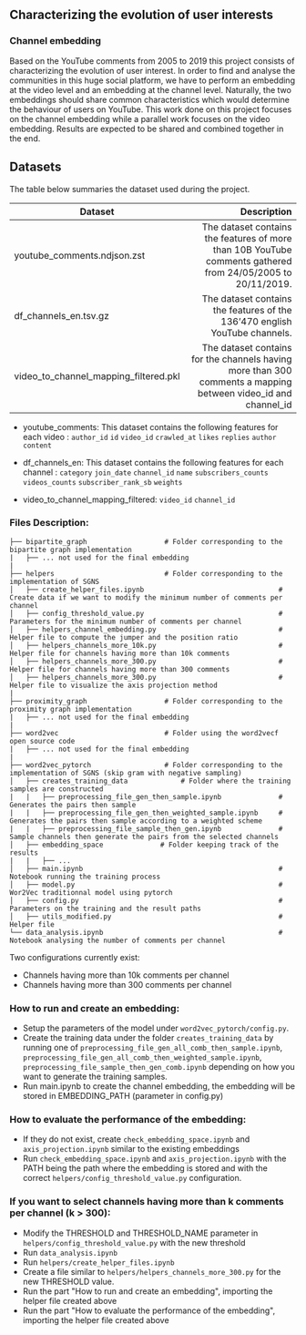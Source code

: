 ## Characterizing the evolution of user interests
### Channel embedding
    
    
Based on the YouTube comments from 2005 to 2019 this project consists of characterizing the evolution of user interest. In order to find and analyse the communities in this huge social platform, we have to perform an embedding at the video level and an embedding at the channel level. Naturally, the two embeddings should share common characteristics which would determine the behaviour of users on YouTube. This work done on this project focuses on the channel embedding while a parallel work focuses on the video embedding. Results are expected to be shared and combined together in the end.

## Datasets

The table below summaries the dataset used during the project.

| Dataset        | Description    |  
| --------   | -----:   | 
| youtube_comments.ndjson.zst               | The dataset contains the features of more than 10B YouTube comments gathered from 24/05/2005 to 20/11/2019. | 
| df_channels_en.tsv.gz                     | The dataset contains the features of the 136’470 english YouTube channels.   |  
| video_to_channel_mapping_filtered.pkl     | The dataset contains for the channels having more than 300 comments a mapping between video_id and channel_id   |  



* youtube_comments: This dataset contains the following features for each video : `author_id` `id` `video_id` `crawled_at` `likes` `replies` `author` `content` 

* df_channels_en: This dataset contains the following features for each channel : `category` `join_date` `channel_id` `name` `subscribers_counts` `videos_counts` `subscriber_rank_sb` `weights`

* video_to_channel_mapping_filtered: `video_id` `channel_id`

### Files Description:


    ├── bipartite_graph                   # Folder corresponding to the bipartite graph implementation
    |   ├── ... not used for the final embedding
    |
    ├── helpers                           # Folder corresponding to the implementation of SGNS
    │   ├── create_helper_files.ipynb                                 # Create data if we want to modify the minimum number of comments per channel
    │   ├── config_threshold_value.py                                 # Parameters for the minimum number of comments per channel
    │   ├── helpers_channel_embedding.py                              # Helper file to compute the jumper and the position ratio
    │   ├── helpers_channels_more_10k.py                              # Helper file for channels having more than 10k comments
    │   ├── helpers_channels_more_300.py                              # Helper file for channels having more than 300 comments
    │   ├── helpers_channels_more_300.py                              # Helper file to visualize the axis projection method
    |
    ├── proximity_graph                   # Folder corresponding to the proximity graph implementation
    |   ├── ... not used for the final embedding
    |
    ├── word2vec                          # Folder using the word2vecf open source code
    |   ├── ... not used for the final embedding
    |
    ├── word2vec_pytorch                  # Folder corresponding to the implementation of SGNS (skip gram with negative sampling)
    │   ├── creates_training_data             # Folder where the training samples are constructed
    |   |   ├── preprocessing_file_gen_then_sample.ipynb              # Generates the pairs then sample
    |   |   ├── preprocessing_file_gen_then_weighted_sample.ipynb     # Generates the pairs then sample according to a weighted scheme
    |   |   ├── preprocessing_file_sample_then_gen.ipynb              # Sample channels then generate the pairs from the selected channels
    │   ├── embedding_space              # Folder keeping track of the results
    |   |   ├── ...
    │   ├── main.ipynb                                                # Notebook running the training process
    │   ├── model.py                                                  # Wor2Vec traditionnal model using pytorch
    │   ├── config.py                                                 # Parameters on the training and the result paths
    │   ├── utils_modified.py                                         # Helper file
    └── data_analysis.ipynb                                           # Notebook analysing the number of comments per channel            

Two configurations currently exist:
- Channels having more than 10k comments per channel
- Channels having more than 300 comments per channel

### How to run and create an embedding:

- Setup the parameters of the model under `word2vec_pytorch/config.py`.
- Create the training data under the folder `creates_training_data` by running one
of `preprocessing_file_gen_all_comb_then_sample.ipynb`,
`preprocessing_file_gen_all_comb_then_weighted_sample.ipynb`,
`preprocessing_file_sample_then_gen_comb.ipynb` depending on how you want
to generate the training samples.
- Run main.ipynb to create the channel embedding, the embedding will be stored in EMBEDDING_PATH (parameter in config.py)

### How to evaluate the performance of the embedding:
- If they do not exist, create `check_embedding_space.ipynb` and `axis_projection.ipynb` similar to the existing embeddings 
- Run `check_embedding_space.ipynb` and `axis_projection.ipynb` with the PATH being the path where the embedding is stored and with the correct `helpers/config_threshold_value.py` configuration.


### If you want to select channels having more than k comments per channel (k > 300):
- Modify the THRESHOLD and THRESHOLD_NAME parameter in `helpers/config_threshold_value.py` with the new threshold
- Run `data_analysis.ipynb`
- Run `helpers/create_helper_files.ipynb`
- Create a file similar to `helpers/helpers_channels_more_300.py` for the new THRESHOLD value.
- Run the part "How to run and create an embedding", importing the helper file created above
- Run the part "How to evaluate the performance of the embedding", importing the helper file created above
